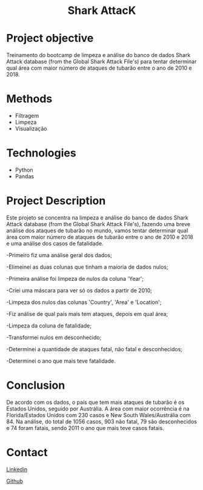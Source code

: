 # <h1 align="center">Shark AttacK</h1>


# Project objective
 Treinamento do bootcamp de limpeza e análise do banco de dados Shark Attack database (from the Global Shark Attack File's) para tentar determinar qual área com maior número de ataques de tubarão entre o ano de 2010 e 2018.


# Methods
  - Filtragem
  - Limpeza
  - Visualização

# Technologies 
  - Python
  - Pandas

# Project Description
  Este projeto se concentra na limpeza e análise do banco de dados Shark Attack database (from the Global Shark Attack File's), fazendo uma breve análise dos ataques de tubarão no mundo, vamos tentar determinar qual área com maior número de ataques de tubarão entre o ano de 2010 e 2018 e uma análise dos casos de fatalidade.

  -Primeiro fiz uma análise geral dos dados;

  -Elimeinei as duas colunas que tinham a maioria de dados nulos;

  -Primeira análise foi limpeza de nulos da coluna 'Year'; 

  -Criei uma máscara para ver só os dados a partir de 2010;

  -Limpeza dos nulos das colunas 'Country', 'Area' e 'Location';

  -Fiz análise de qual país mais tem ataques, depois em qual área;

  -Limpeza da coluna de fatalidade;

  -Transformei nulos em desconhecido;

  -Determinei a quantidade de ataques fatal, não fatal e desconhecidos;

  -Determinei o ano que mais teve fatalidade.

# Conclusion
  De acordo com os dados, o país que tem mais ataques de tubarão é os Estados Unidos, seguido por Austrália. A área com maior ocorrência é na Florida/Estados Unidos com 230 casos e New South Wales/Austrália com 84.
Na análise, do total de 1056 casos, 903 não fatal, 79 são desconhecidos e 74 foram fatais, sendo 2011 o ano que mais teve casos fatais.    
  
# Contact
  <a href="https://www.linkedin.com/in/patrick-santos-1823b4233/">Linkedin</a>

  <a href="https://github.com/patrick-S-DS">Github</a>
  
 
